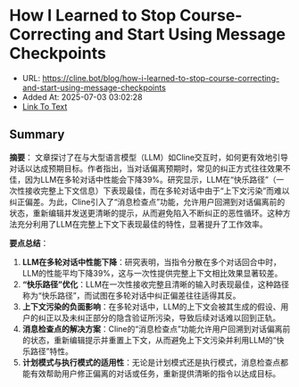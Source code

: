 # How I Learned to Stop Course-Correcting and Start Using Message Checkpoints
- URL: https://cline.bot/blog/how-i-learned-to-stop-course-correcting-and-start-using-message-checkpoints
- Added At: 2025-07-03 03:02:28
- [Link To Text](2025-07-03-how-i-learned-to-stop-course-correcting-and-start-using-message-checkpoints_raw.md)

## Summary
**摘要**：
文章探讨了在与大型语言模型（LLM）如Cline交互时，如何更有效地引导对话以达成预期目标。作者指出，当对话偏离预期时，常见的纠正方式往往效果不佳，因为LLM在多轮对话中性能会下降39%。研究显示，LLM在“快乐路径”（一次性接收完整上下文信息）下表现最佳，而在多轮对话中由于“上下文污染”而难以纠正偏差。为此，Cline引入了“消息检查点”功能，允许用户回溯到对话偏离前的状态，重新编辑并发送更清晰的提示，从而避免陷入不断纠正的恶性循环。这种方法充分利用了LLM在完整上下文下表现最佳的特性，显著提升了工作效率。

**要点总结**：
1. **LLM在多轮对话中性能下降**：研究表明，当指令分散在多个对话回合中时，LLM的性能平均下降39%，这与一次性提供完整上下文相比效果显著较差。
2. **“快乐路径”优化**：LLM在一次性接收完整且清晰的输入时表现最佳，这种路径称为“快乐路径”，而试图在多轮对话中纠正偏差往往适得其反。
3. **上下文污染的负面影响**：在多轮对话中，LLM的上下文会被其生成的假设、用户的纠正以及未纠正部分的隐含验证所污染，导致后续对话难以回到正轨。
4. **消息检查点的解决方案**：Cline的“消息检查点”功能允许用户回溯到对话偏离前的状态，重新编辑提示并重置上下文，从而避免上下文污染并利用LLM的“快乐路径”特性。
5. **计划模式与执行模式的适用性**：无论是计划模式还是执行模式，消息检查点都能有效帮助用户修正偏离的对话或任务，重新提供清晰的指令以达成目标。
